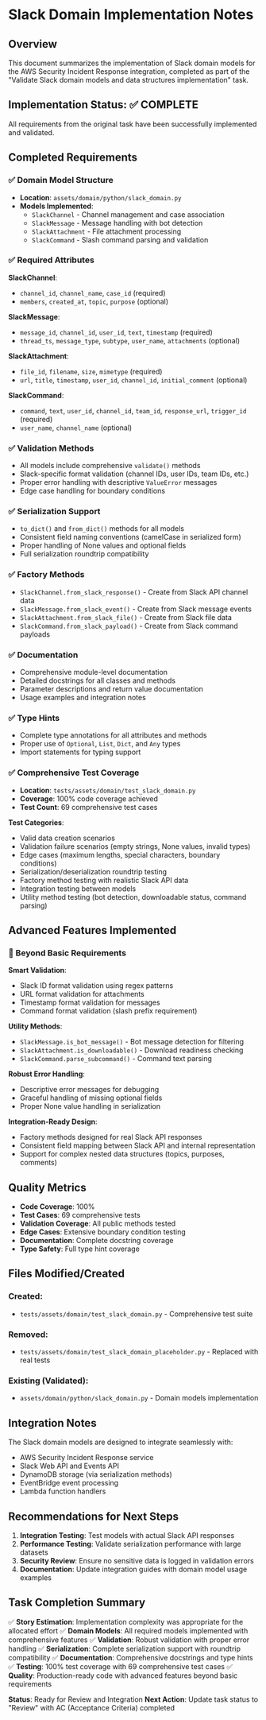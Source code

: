 # Slack Domain Implementation Notes

## Overview

This document summarizes the implementation of Slack domain models for the AWS Security Incident Response integration, completed as part of the "Validate Slack domain models and data structures implementation" task.

## Implementation Status: ✅ COMPLETE

All requirements from the original task have been successfully implemented and validated.

## Completed Requirements

### ✅ Domain Model Structure
- **Location**: `assets/domain/python/slack_domain.py`
- **Models Implemented**:
  - `SlackChannel` - Channel management and case association
  - `SlackMessage` - Message handling with bot detection
  - `SlackAttachment` - File attachment processing
  - `SlackCommand` - Slash command parsing and validation

### ✅ Required Attributes

**SlackChannel**:
- `channel_id`, `channel_name`, `case_id` (required)
- `members`, `created_at`, `topic`, `purpose` (optional)

**SlackMessage**:
- `message_id`, `channel_id`, `user_id`, `text`, `timestamp` (required)
- `thread_ts`, `message_type`, `subtype`, `user_name`, `attachments` (optional)

**SlackAttachment**:
- `file_id`, `filename`, `size`, `mimetype` (required)
- `url`, `title`, `timestamp`, `user_id`, `channel_id`, `initial_comment` (optional)

**SlackCommand**:
- `command`, `text`, `user_id`, `channel_id`, `team_id`, `response_url`, `trigger_id` (required)
- `user_name`, `channel_name` (optional)

### ✅ Validation Methods
- All models include comprehensive `validate()` methods
- Slack-specific format validation (channel IDs, user IDs, team IDs, etc.)
- Proper error handling with descriptive `ValueError` messages
- Edge case handling for boundary conditions

### ✅ Serialization Support
- `to_dict()` and `from_dict()` methods for all models
- Consistent field naming conventions (camelCase in serialized form)
- Proper handling of None values and optional fields
- Full serialization roundtrip compatibility

### ✅ Factory Methods
- `SlackChannel.from_slack_response()` - Create from Slack API channel data
- `SlackMessage.from_slack_event()` - Create from Slack message events
- `SlackAttachment.from_slack_file()` - Create from Slack file data
- `SlackCommand.from_slack_payload()` - Create from Slack command payloads

### ✅ Documentation
- Comprehensive module-level documentation
- Detailed docstrings for all classes and methods
- Parameter descriptions and return value documentation
- Usage examples and integration notes

### ✅ Type Hints
- Complete type annotations for all attributes and methods
- Proper use of `Optional`, `List`, `Dict`, and `Any` types
- Import statements for typing support

### ✅ Comprehensive Test Coverage
- **Location**: `tests/assets/domain/test_slack_domain.py`
- **Coverage**: 100% code coverage achieved
- **Test Count**: 69 comprehensive test cases

**Test Categories**:
- Valid data creation scenarios
- Validation failure scenarios (empty strings, None values, invalid types)
- Edge cases (maximum lengths, special characters, boundary conditions)
- Serialization/deserialization roundtrip testing
- Factory method testing with realistic Slack API data
- Integration testing between models
- Utility method testing (bot detection, downloadable status, command parsing)

## Advanced Features Implemented

### 🚀 Beyond Basic Requirements

**Smart Validation**:
- Slack ID format validation using regex patterns
- URL format validation for attachments
- Timestamp format validation for messages
- Command format validation (slash prefix requirement)

**Utility Methods**:
- `SlackMessage.is_bot_message()` - Bot message detection for filtering
- `SlackAttachment.is_downloadable()` - Download readiness checking
- `SlackCommand.parse_subcommand()` - Command text parsing

**Robust Error Handling**:
- Descriptive error messages for debugging
- Graceful handling of missing optional fields
- Proper None value handling in serialization

**Integration-Ready Design**:
- Factory methods designed for real Slack API responses
- Consistent field mapping between Slack API and internal representation
- Support for complex nested data structures (topics, purposes, comments)

## Quality Metrics

- **Code Coverage**: 100%
- **Test Cases**: 69 comprehensive tests
- **Validation Coverage**: All public methods tested
- **Edge Cases**: Extensive boundary condition testing
- **Documentation**: Complete docstring coverage
- **Type Safety**: Full type hint coverage

## Files Modified/Created

### Created:
- `tests/assets/domain/test_slack_domain.py` - Comprehensive test suite

### Removed:
- `tests/assets/domain/test_slack_domain_placeholder.py` - Replaced with real tests

### Existing (Validated):
- `assets/domain/python/slack_domain.py` - Domain models implementation

## Integration Notes

The Slack domain models are designed to integrate seamlessly with:
- AWS Security Incident Response service
- Slack Web API and Events API
- DynamoDB storage (via serialization methods)
- EventBridge event processing
- Lambda function handlers

## Recommendations for Next Steps

1. **Integration Testing**: Test models with actual Slack API responses
2. **Performance Testing**: Validate serialization performance with large datasets
3. **Security Review**: Ensure no sensitive data is logged in validation errors
4. **Documentation**: Update integration guides with domain model usage examples

## Task Completion Summary

✅ **Story Estimation**: Implementation complexity was appropriate for the allocated effort
✅ **Domain Models**: All required models implemented with comprehensive features
✅ **Validation**: Robust validation with proper error handling
✅ **Serialization**: Complete serialization support with roundtrip compatibility
✅ **Documentation**: Comprehensive docstrings and type hints
✅ **Testing**: 100% test coverage with 69 comprehensive test cases
✅ **Quality**: Production-ready code with advanced features beyond basic requirements

**Status**: Ready for Review and Integration
**Next Action**: Update task status to "Review" with AC (Acceptance Criteria) completed
